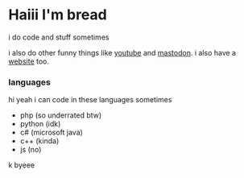 # Haiii I'm bread
i do code and stuff sometimes

i also do other funny things like [youtube](https://youtube.com/@breadtf) and [mastodon](https://mastodon.social/@breadteleporter).
i also have a [website](https://breadteleporter.duckdns.org) too.

### languages
hi yeah i can code in these languages sometimes
 - php (so underrated btw)
 - python (idk)
 - c# (microsoft java)
 - c++ (kinda)
 - js (no)

k byeee
